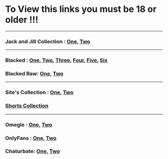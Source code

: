 # To View this links you must be 18 or older !!!
---

### Jack and Jill Collection : [One](https://do0od.com/f/v84k5p9swd), [Two](https://d000d.com/f/fgt8naq8ds)

---
### Blacked : [One](https://d0000d.com/f/ezd07sp7ke), [Two](https://d0000d.com/f/2o6xrjfd2z), [Three](https://d0000d.com/f/0vuhnw4s4h), [Four](https://d0000d.com/f/f3w0bnccx9), [Five](https://d0000d.com/f/jd3rg36u8v), [Six](https://d0000d.com/f/us8fu3z9zh)
### Blacked Raw: [One](https://d0000d.com/f/9xq06ysq78), [Two](https://d0000d.com/f/vzc98r0nyb)

---
### Site's Collection : [One](https://do0od.com/f/ag3hdmz6vd), [Two](https://d000d.com/f/njqkvz35qn)

### [Shorts Collection](https://do0od.com/f/j3g2m5x2um)
---

### Omegle : [One](https://do0od.com/f/2s6osub0zi), [Two](https://do0od.com/f/lkus45qrnh)

### OnlyFans : [One](https://do0od.com/f/qrzwebeute), [Two](https://d000d.com/f/6v3m62yeox)

### Chaturbate: [One](https://do0od.com/f/7zmjx5dfqs), [Two](https://d000d.com/f/7lbbabidof)


